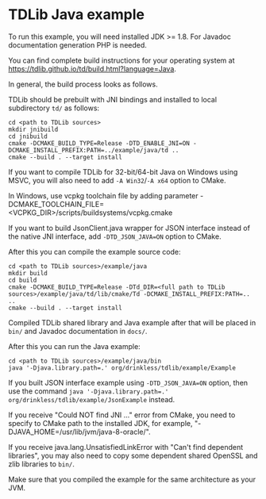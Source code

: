 # TDLib Java example

To run this example, you will need installed JDK >= 1.8.
For Javadoc documentation generation PHP is needed.

You can find complete build instructions for your operating system at https://tdlib.github.io/td/build.html?language=Java.

In general, the build process looks as follows.

TDLib should be prebuilt with JNI bindings and installed to local subdirectory `td/` as follows:
```
cd <path to TDLib sources>
mkdir jnibuild
cd jnibuild
cmake -DCMAKE_BUILD_TYPE=Release -DTD_ENABLE_JNI=ON -DCMAKE_INSTALL_PREFIX:PATH=../example/java/td ..
cmake --build . --target install
```
If you want to compile TDLib for 32-bit/64-bit Java on Windows using MSVC, you will also need to add `-A Win32`/`-A x64` option to CMake.

In Windows, use vcpkg toolchain file by adding parameter -DCMAKE_TOOLCHAIN_FILE=<VCPKG_DIR>/scripts/buildsystems/vcpkg.cmake

If you want to build JsonClient.java wrapper for JSON interface instead of the native JNI interface, add `-DTD_JSON_JAVA=ON` option to CMake.

After this you can compile the example source code:
```
cd <path to TDLib sources>/example/java
mkdir build
cd build
cmake -DCMAKE_BUILD_TYPE=Release -DTd_DIR=<full path to TDLib sources>/example/java/td/lib/cmake/Td -DCMAKE_INSTALL_PREFIX:PATH=.. ..
cmake --build . --target install
```

Compiled TDLib shared library and Java example after that will be placed in `bin/` and Javadoc documentation in `docs/`.

After this you can run the Java example:
```
cd <path to TDLib sources>/example/java/bin
java '-Djava.library.path=.' org/drinkless/tdlib/example/Example
```

If you built JSON interface example using `-DTD_JSON_JAVA=ON` option, then use the command `java '-Djava.library.path=.' org/drinkless/tdlib/example/JsonExample` instead.

If you receive "Could NOT find JNI ..." error from CMake, you need to specify to CMake path to the installed JDK, for example, "-DJAVA_HOME=/usr/lib/jvm/java-8-oracle/".

If you receive java.lang.UnsatisfiedLinkError with "Can't find dependent libraries", you may also need to copy some dependent shared OpenSSL and zlib libraries to `bin/`.

Make sure that you compiled the example for the same architecture as your JVM.
